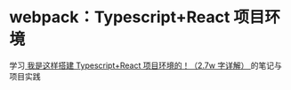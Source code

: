 # webpack：Typescript+React 项目环境

学习[ 我是这样搭建 Typescript+React 项目环境的！（2.7w 字详解） ](https://github.com/vortesnail/blog/issues/14)的笔记与项目实践

